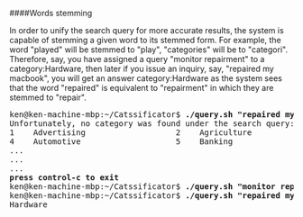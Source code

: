 ####Words stemming

In order to unify the search query for more accurate results, the system is capable of stemming a given word to its stemmed form.  For example, the word "played" will be stemmed to "play", "categories" will be to "categori".   Therefore, say, you have assigned a query "monitor repairment" to a category:Hardware, then later if you issue an inquiry, say, "repaired my macbook", you will get an answer category:Hardware as the system sees that the word "repaired" is equivalent to "repairment" in which they are stemmed to "repair".

<pre>
ken@ken-machine-mbp:~/Catssificator$ <b>./query.sh "repaired my macbookpro"</b>
Unfortunately, no category was found under the search query:repaired my macbookpro ...Please pick a category it should belong to:
1    Advertising                   2    Agriculture                   3    Art
4    Automotive                    5    Banking                       6    Berverages
...
...
...
<b>press control-c to exit</b>
ken@ken-machine-mbp:~/Catssificator$ <b>./query.sh "monitor repairment" "Hardware"</b>
ken@ken-machine-mbp:~/Catssificator$ <b>./query.sh "repaired my macbookpro"</b>
Hardware
</pre>